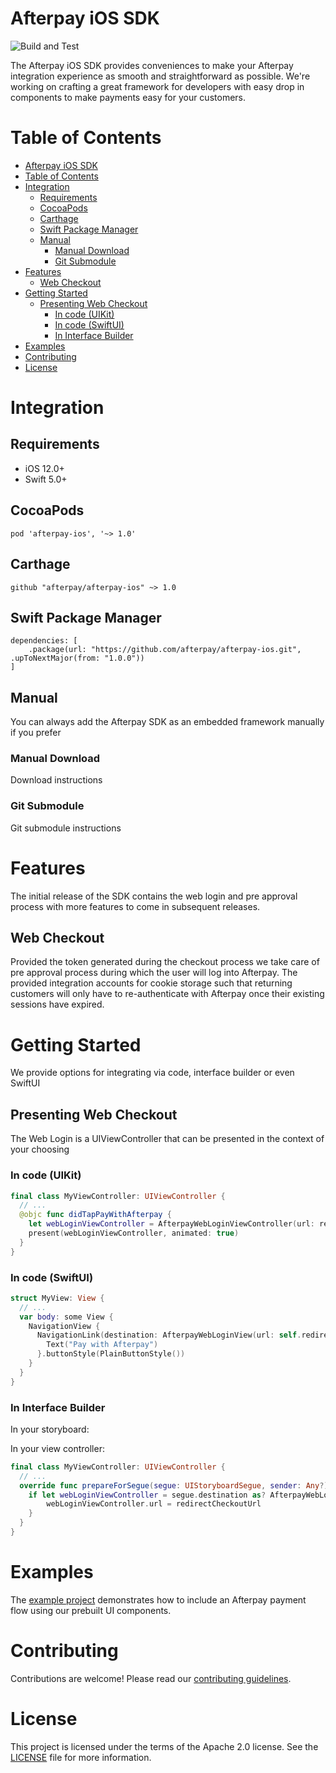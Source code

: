 # Afterpay iOS SDK
![Build and Test](https://github.com/ittybittyapps/afterpay-ios/workflows/Build%20and%20Test/badge.svg?branch=master&event=push)

The Afterpay iOS SDK provides conveniences to make your Afterpay integration experience as smooth and straightforward as possible. We're working on crafting a great framework for developers with easy drop in components to make payments easy for your customers.

# Table of Contents

- [Afterpay iOS SDK](#afterpay-ios-sdk)
- [Table of Contents](#table-of-contents)
- [Integration](#integration)
  - [Requirements](#requirements)
  - [CocoaPods](#cocoapods)
  - [Carthage](#carthage)
  - [Swift Package Manager](#swift-package-manager)
  - [Manual](#manual)
    - [Manual Download](#manual-download)
    - [Git Submodule](#git-submodule)
- [Features](#features)
  - [Web Checkout](#web-checkout)
- [Getting Started](#getting-started)
  - [Presenting Web Checkout](#presenting-web-checkout)
    - [In code (UIKit)](#in-code-uikit)
    - [In code (SwiftUI)](#in-code-swiftui)
    - [In Interface Builder](#in-interface-builder)
- [Examples](#examples)
- [Contributing](#contributing)
- [License](#license)

# Integration

## Requirements
- iOS 12.0+
- Swift 5.0+

## CocoaPods

```
pod 'afterpay-ios', '~> 1.0'
```

## Carthage

```
github "afterpay/afterpay-ios" ~> 1.0
```

## Swift Package Manager

```
dependencies: [
    .package(url: "https://github.com/afterpay/afterpay-ios.git", .upToNextMajor(from: "1.0.0"))
]
```

## Manual
You can always add the Afterpay SDK as an embedded framework manually if you prefer

### Manual Download
Download instructions

### Git Submodule
Git submodule instructions

# Features
The initial release of the SDK contains the web login and pre approval process with more features to come in subsequent releases.

## Web Checkout
Provided the token generated during the checkout process we take care of pre approval process during which the user will log into Afterpay. The provided integration accounts for cookie storage such that returning customers will only have to re-authenticate with Afterpay once their existing sessions have expired.

# Getting Started
We provide options for integrating via code, interface builder or even SwiftUI

## Presenting Web Checkout
The Web Login is a UIViewController that can be presented in the context of your choosing

### In code (UIKit)
```swift
final class MyViewController: UIViewController {
  // ...
  @objc func didTapPayWithAfterpay {
    let webLoginViewController = AfterpayWebLoginViewController(url: redirectCheckoutUrl)
    present(webLoginViewController, animated: true)
  }
}
```

### In code (SwiftUI)
```swift
struct MyView: View {
  // ...
  var body: some View {
    NavigationView {
      NavigationLink(destination: AfterpayWebLoginView(url: self.redirectCheckoutUrl)) {
        Text("Pay with Afterpay")
      }.buttonStyle(PlainButtonStyle())
    }
  }
}
```

### In Interface Builder

In your storyboard:

In your view controller:
```swift
final class MyViewController: UIViewController {
  // ...
  override func prepareForSegue(segue: UIStoryboardSegue, sender: Any?) {
    if let webLoginViewController = segue.destination as? AfterpayWebLoginViewController {
        webLoginViewController.url = redirectCheckoutUrl
    }
  }
}
```

# Examples

The [example project][example] demonstrates how to include an Afterpay payment flow using our prebuilt UI components.

# Contributing

Contributions are welcome! Please read our [contributing guidelines](contributing).

# License

This project is licensed under the terms of the Apache 2.0 license. See the [LICENSE][license] file for more information.

<!-- Links: -->
[contributing]: CONTRIBUTING.md
[example]: Example
[license]: LICENSE
